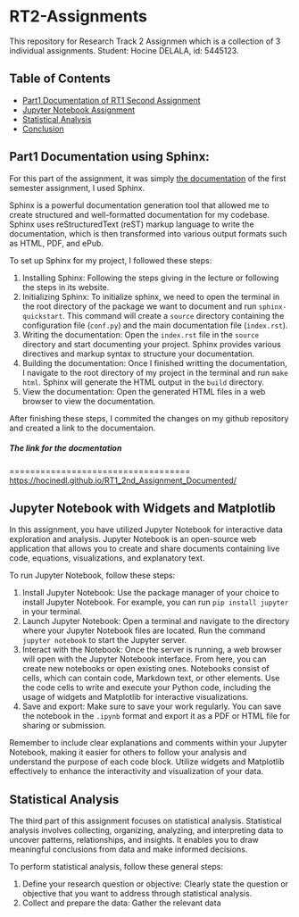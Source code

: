 # RT2-Assignments

This repository for Research Track 2 Assignmen which is a collection of 3 individual assignments.
Student: Hocine DELALA, id: 5445123.

## Table of Contents

- [Part1 Documentation of RT1 Second Assignment](#part1-documentation-of-rt1-second-assignment)
- [Jupyter Notebook Assignment](#jupyter-notebook-assignment)
- [Statistical Analysis](#statistical-analysis)
- [Conclusion](#conclusion)

## Part1 Documentation using Sphinx:
For this part of the assignment, it was simply [the documentation](https://hocinedl.github.io/RT1_2nd_Assignment_Documented/) of the first semester assignment, I used Sphinx.

Sphinx is a powerful documentation generation tool that allowed me to create structured and well-formatted documentation for my codebase. Sphinx uses reStructuredText (reST) markup language to write the documentation, which is then transformed into various output formats such as HTML, PDF, and ePub.

To set up Sphinx for my project, I followed these steps:

1. Installing Sphinx: Following the steps giving in the lecture or following the steps in its website.
2. Initializing Sphinx: To initialize sphinx, we need to open the terminal in the root directory of the package we want to document and run `sphinx-quickstart`.  This command will create a `source` directory containing the configuration file (`conf.py`) and the main documentation file (`index.rst`).
3. Writing the documentation: Open the `index.rst` file in the `source` directory and start documenting your project. Sphinx provides various directives and markup syntax to structure your documentation.
4. Building the documentation: Once I finished  writting the documentation, I navigate to the root directory of my project in the terminal and run `make html`. Sphinx will generate the HTML output in the `build` directory.
5. View the documentation: Open the generated HTML files in a web browser to view the documentation.

After finishing these steps, I commited the changes on my github repository and created a link to the documentaion.

##### The link for the docmentation
===================================
https://hocinedl.github.io/RT1_2nd_Assignment_Documented/


## Jupyter Notebook with Widgets and Matplotlib

In this assignment, you have utilized Jupyter Notebook for interactive data exploration and analysis. Jupyter Notebook is an open-source web application that allows you to create and share documents containing live code, equations, visualizations, and explanatory text. 

To run Jupyter Notebook, follow these steps:

1. Install Jupyter Notebook: Use the package manager of your choice to install Jupyter Notebook. For example, you can run `pip install jupyter` in your terminal.
2. Launch Jupyter Notebook: Open a terminal and navigate to the directory where your Jupyter Notebook files are located. Run the command `jupyter notebook` to start the Jupyter server.
3. Interact with the Notebook: Once the server is running, a web browser will open with the Jupyter Notebook interface. From here, you can create new notebooks or open existing ones. Notebooks consist of cells, which can contain code, Markdown text, or other elements. Use the code cells to write and execute your Python code, including the usage of widgets and Matplotlib for interactive visualizations.
4. Save and export: Make sure to save your work regularly. You can save the notebook in the `.ipynb` format and export it as a PDF or HTML file for sharing or submission.

Remember to include clear explanations and comments within your Jupyter Notebook, making it easier for others to follow your analysis and understand the purpose of each code block. Utilize widgets and Matplotlib effectively to enhance the interactivity and visualization of your data.

## Statistical Analysis

The third part of this assignment focuses on statistical analysis. Statistical analysis involves collecting, organizing, analyzing, and interpreting data to uncover patterns, relationships, and insights. It enables you to draw meaningful conclusions from data and make informed decisions.

To perform statistical analysis, follow these general steps:

1. Define your research question or objective: Clearly state the question or objective that you want to address through statistical analysis.
2. Collect and prepare the data: Gather the relevant data


